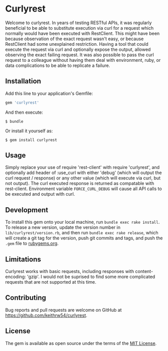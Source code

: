 # Curlyrest

Welcome to curlyrest. In years of testing RESTful APIs, it was regularly beneficial to be able to substitute execution via curl for a request which normally would have been executed with RestClient. This might have been because observation of the exact request wasn't easy, or because RestClient had some unexplained restriction. Having a tool that could execute the request via curl and optionally expose the output, allowed observing the exact failing request. It was also possible to pass the curl request to a colleague without having them deal with environment, ruby, or data complications to be able to replicate a failure.

## Installation

Add this line to your application's Gemfile:

```ruby
gem 'curlyrest'
```

And then execute:

    $ bundle

Or install it yourself as:

    $ gem install curlyrest

## Usage

Simply replace your use of require 'rest-client' with require 'curlyrest', and optionally add header of :use_curl with either 'debug' (which will output the curl request / response) or any other value (which will execute via curl, but not output). The curl executed response is returned as compatable with rest-client.
Environment variable `FORCE_CURL_DEBUG` will cause all API calls to be executed and output with curl.

## Development

To install this gem onto your local machine, run `bundle exec rake install`. To release a new version, update the version number in `lib/curlyrest/version.rb`, and then run `bundle exec rake release`, which will create a git tag for the version, push git commits and tags, and push the `.gem` file to [rubygems.org](https://rubygems.org).

## Limitations

Curlyrest works with basic requests, including responses with content-encoding: 'gzip'. I would not be suprised to find some more complicated requests that are not supported at this time.

## Contributing

Bug reports and pull requests are welcome on GitHub at https://github.com/keithrw54/curlyrest.


## License

The gem is available as open source under the terms of the [MIT License](http://opensource.org/licenses/MIT).

